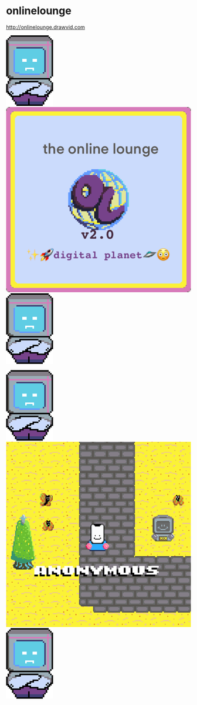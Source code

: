 # onlinelounge

http://onlinelounge.drawvid.com

![onlinelounge-bouncer.png](public/assets/onlinebouncer.GIF) ![onlinelounge-logo.png](public/assets/online_lounge_login.png) ![onlinelounge-bouncer.png](public/assets/onlinebouncer.GIF)


![onlinelounge-bouncer.png](public/assets/onlinebouncer.GIF) ![onlinelounge-sshot.png](public/assets/online_lounge_sshot.png) ![onlinelounge-bouncer.png](public/assets/onlinebouncer.GIF)
